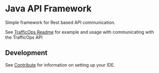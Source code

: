 # Java API Framework

Simple framework for Rest based API communication. 

See [TrafficOps Readme](trafficops/README.mb) for example and usage with communicating with the TrafficOps API

## Development

See [Contribute](CONTRIBUTE.mb) for information on setting up your IDE.
